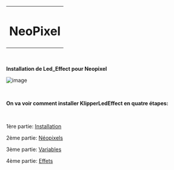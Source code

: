<table align="center">
  <tr>
    <td align="center">
      <h1>NeoPixel</h1>
    </td>
  </tr>
</table>

<br>

**Installation de Led_Effect pour Neopixel**<br>

![image](https://github.com/Eloura74/NeoPixel/blob/main/Readme.jpg?raw=true)

<br>

**On va voir comment installer KlipperLedEffect en quatre étapes:**<br>

<br>

1ère partie: [Installation](https://github.com/Eloura74/NeoPixel/blob/main/Installation.md)<br>

2ème partie: [Néopixels](https://github.com/Eloura74/NeoPixel/blob/main/Neopixel.md)<br>

3ème partie: [Variables](https://github.com/Eloura74/NeoPixel/blob/main/Variables.md)<br>

4ème partie: [Effets](https://github.com/Eloura74/NeoPixel/blob/main/EffetsLed.md)<br>
